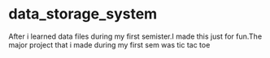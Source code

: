 # data_storage_system
After i learned data files during my first semister.I made this just for fun.The major project that i made during my first sem was tic tac toe
